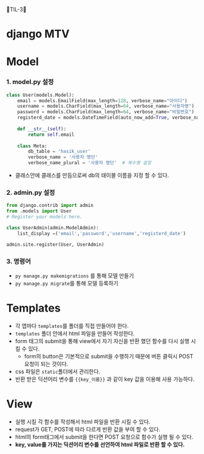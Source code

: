 🦄TIL-3🦄

# django MTV

# Model
### 1. model.py 설정
```python
class User(models.Model):
    email = models.EmailField(max_length=128, verbose_name="아이디")
    username = models.CharField(max_length=64, verbose_name="사용자명")
    password = models.CharField(max_length=64, verbose_name="비밀번호")
    registerd_date = models.DateTimeField(auto_now_add=True, verbose_name='등록시간')
    
    def __str__(self):
        return self.email
        
    class Meta:
        db_table = 'hasik_user'
        verbose_name = '사용자 명단'
        verbose_name_plural = '사용자 명단'  # 복수명 설정
```
- 클래스안에 클래스를 만듬으로써 db의 태이블 이름을 지정 할 수 있다.

### 2. admin.py 설정
```py
from django.contrib import admin
from .models import User
# Register your models here.

class UserAdmin(admin.ModelAdmin):
    list_display =('email','password','username','registerd_date')

admin.site.register(User, UserAdmin)
```
### 3. 명령어
- `py manage.py makemigrations` 를 통해 모델 만들기
-  `py manage.py migrate`를 통해 모델 등록하기

# Templates
- 각 앱마다 `templates`를 폴더를 직접 만들어야 한다.
- `templates` 폴더 안에서 html 파일을 만들어 작성한다.
- form 태그의 submit을 통해 view에서 자기 자신을 반환 했던 함수를 다시 실행 시킬 수 있다.
  - form의 button은 기본적으로 submit을 수행하기 때문에 버튼 클릭시 POST 요청이 되는 것이다.
- css 파일은 `static`폴더에서 관리한다.
- 반환 받은 딕션어리 변수를 `{{key_이름}}` 과 같이 key 값을 이용해 사용 가능하다.

# View
- 실행 시킬 각 함수를 작성해서 html 파일을 반환 시킬 수 있다.
- request가 GET, POST에 따라 다르게 반환 값을 부여 할 수 있다.
- html의 form태그에서 submit을 한다면 POST 요청으로 함수가 실행 될 수 있다.
- __key, value를 가지는 딕션어리 변수를 선언하여 html 파일로 반환 할 수 있다.__
